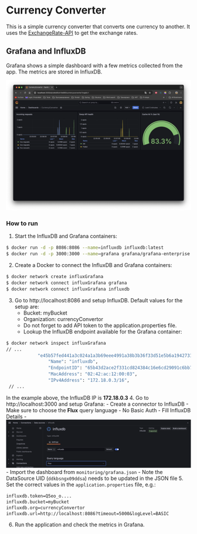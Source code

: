 # Currency Converter
This is a simple currency converter that converts one currency to another. It uses the [ExchangeRate-API](https://www.exchangerate-api.com/) to get the exchange rates.

## Grafana and InfluxDB

Grafana shows a simple dashboard with a few metrics collected from the app. The metrics are stored in InfluxDB.

![Grafana](pics/Grafana.png)

### How to run

1. Start the InfluxDB and Grafana containers:
```bash
$ docker run -d -p 8086:8086 --name=influxdb influxdb:latest
$ docker run -d -p 3000:3000 --name=grafana grafana/grafana-enterprise
```
2. Create a Docker to connect the InfluxDB and Grafana containers:
```bash
$ docker network create influxGrafana
$ docker network connect influxGrafana grafana
$ docker network connect influxGrafana influxdb
```
3. Go to http://localhost:8086 and setup InfluxDB. Default values for the setup are:
    - Bucket: myBucket
    - Organization: currencyConvertor
    - Do not forget to add API token to the application.properties file.
    - Lookup the InfluxDB endpoint available for the Grafana container:
```bash
$ docker network inspect influxGrafana
// ...
            "e45b57fed441a3c024a1a3b69eee4991a38b3b36f33d51e5b6a19427318b3953": {
                "Name": "influxdb",
                "EndpointID": "65b43d2ace2f331cd824384c16e6cd29091c6bb7a664e90ffc8c55591101e921",
                "MacAddress": "02:42:ac:12:00:03",
                "IPv4Address": "172.18.0.3/16",
 // ...
```
In the example above, the InfluxDB IP is **172.18.0.3**
4. Go to http://localhost:3000 and setup Grafana:
    - Create a connector to InfluxDB
    - Make sure to choose the **Flux** query language 
    - No Basic Auth
    - Fill InfluxDB Details
    - ![GrafanaFluxConnector](pics/GrafanaFluxConnector.png)
    - Import the dashboard from `monitoring/grafana.json`
    - Note the DataSource UID (`ddkbsngx09ddsa`) needs to be updated in the JSON file
5. Set the correct values in the `application.properties` file, e.g.:
```properties
influxdb.token=Q5eo_o....
influxdb.bucket=myBucket
influxdb.org=currencyConvertor
influxdb.url=http://localhost:8086?timeout=5000&logLevel=BASIC
```
6. Run the application and check the metrics in Grafana.
